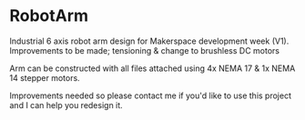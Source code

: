 # RobotArm
Industrial 6 axis robot arm design for Makerspace development week (V1). Improvements to be made; tensioning &amp; change to brushless DC motors

Arm can be constructed with all files attached using 4x NEMA 17 & 1x NEMA 14 stepper motors.

Improvements needed so please contact me if you'd like to use this project and I can help you redesign it.

